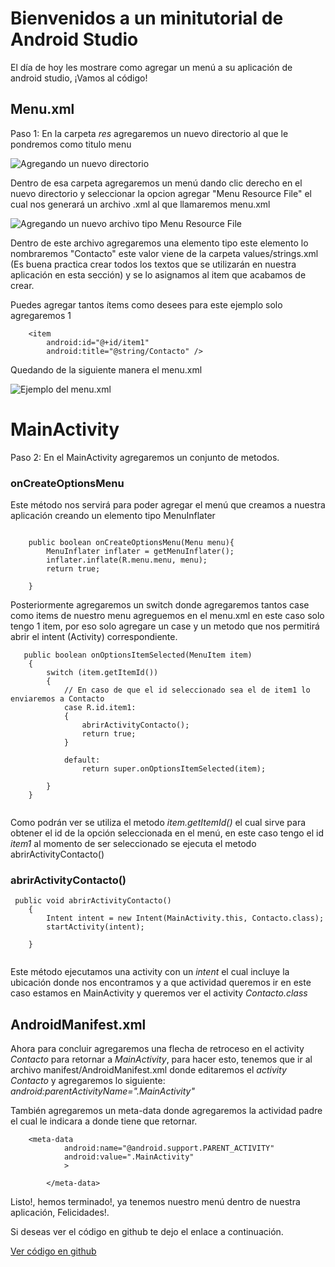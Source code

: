 
# Bienvenidos a un minitutorial de Android Studio

El día de hoy les mostrare como agregar un menú a su aplicación de android studio, ¡Vamos al código! 

## Menu.xml

Paso 1: En la carpeta *res* agregaremos un nuevo directorio al que le pondremos como titulo menu

![Agregando un nuevo directorio](https://dev-to-uploads.s3.amazonaws.com/uploads/articles/cxr2pr3re72rmj05bav1.png)

Dentro de esa carpeta agregaremos un menú dando clic derecho en el nuevo directorio y seleccionar la opcion agregar "Menu Resource File" el cual nos generará un archivo .xml al que llamaremos menu.xml


![Agregando un nuevo archivo tipo Menu Resource File](https://dev-to-uploads.s3.amazonaws.com/uploads/articles/gtpqudc1e5jvknqt7d2r.png)

Dentro de este archivo agregaremos una elemento tipo <item> este elemento lo nombraremos "Contacto" este valor viene de la carpeta values/strings.xml (Es buena practica crear todos los textos que se utilizarán en nuestra aplicación en esta sección) y se lo asignamos al item que acabamos de crear. 

Puedes agregar tantos ítems como desees para este ejemplo solo agregaremos 1


```
    <item
        android:id="@+id/item1"
        android:title="@string/Contacto" />

```

Quedando de la siguiente manera el menu.xml

![Ejemplo del menu.xml](https://dev-to-uploads.s3.amazonaws.com/uploads/articles/b1g6ddffk0k3zkczodnt.png)

# MainActivity
Paso 2: En el MainActivity agregaremos un conjunto de metodos.

### onCreateOptionsMenu

Este método nos servirá para poder agregar el menú que creamos a nuestra aplicación creando un elemento tipo MenuInflater


```

    public boolean onCreateOptionsMenu(Menu menu){
        MenuInflater inflater = getMenuInflater();
        inflater.inflate(R.menu.menu, menu);
        return true;

    }

```

Posteriormente agregaremos un switch donde agregaremos tantos case como items de nuestro menu agreguemos en el menu.xml en este caso solo tengo 1 item, por eso solo agregare un case y un metodo que nos permitirá abrir el intent (Activity) correspondiente.


```
   public boolean onOptionsItemSelected(MenuItem item)
    {
        switch (item.getItemId())
        {
            // En caso de que el id seleccionado sea el de item1 lo enviaremos a Contacto
            case R.id.item1:
            {
                abrirActivityContacto();
                return true;
            }

            default:
                return super.onOptionsItemSelected(item);

        }
    }


```

Como podrán ver se utiliza el metodo *item.getItemId()* el cual sirve para obtener el id de la opción seleccionada en el menú, en este caso tengo el id *item1* al momento de ser seleccionado se ejecuta el metodo abrirActivityContacto()


### abrirActivityContacto()

```
 public void abrirActivityContacto()
    {
        Intent intent = new Intent(MainActivity.this, Contacto.class);
        startActivity(intent);

    }


```

Este método ejecutamos una activity con un *intent* el cual incluye la ubicación donde nos encontramos y a que actividad queremos ir en este caso estamos en MainActivity y queremos ver el activity *Contacto.class*


## AndroidManifest.xml

Ahora para concluir agregaremos una flecha de retroceso en el activity *Contacto* para retornar a *MainActivity*, para hacer esto, tenemos que ir al archivo manifest/AndroidManifest.xml donde editaremos el *activity Contacto* y agregaremos lo siguiente: *android:parentActivityName=".MainActivity"* 

También agregaremos un meta-data donde agregaremos la actividad padre el cual le indicara a donde tiene que retornar.

```
    <meta-data
            android:name="@android.support.PARENT_ACTIVITY"
            android:value=".MainActivity"
            >

        </meta-data>
``` 



Listo!, hemos terminado!, ya tenemos nuestro menú dentro de nuestra aplicación, Felicidades!.

Si deseas ver el código en github te dejo el enlace a continuación.


[Ver código en github](https://github.com/fynio/agregar_menu_android_studio.git)

 




